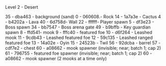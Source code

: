 Level 2 - Desert

35 - dba463 - background (sand)
0 - 060608.- Rock
14 - 1a7a3e - Cactus
4 - b4202a - Lava
40 - 6d758d- Wall
22 - ffffff- Player spawn
5 - df3e23 - Boss spawn
34 - bb7547 - Boss arena gate
49 - b9bffb - Key guardian spawn
8 - ffd541- mook
9 - fffc40 - featured foe
10 - d6f264 -  Leashed mook
11 - 9cdb43 - Leashed featured foe
12 - 59c135 - Leashed ranged featured foe
13 - 14a02e -  Oyin
15 - 24523b - Twil
56 - 92dcba - barrel
57 - cdf7e2 - chest
60 - a08662 - mook spawner (invisible; near; batch 1; cap 2)
61 - 796755 - featured foe spawner (invisible; near; batch 1; cap 2)
  60 - a08662 - mook spawner (2 mooks at a time only)
